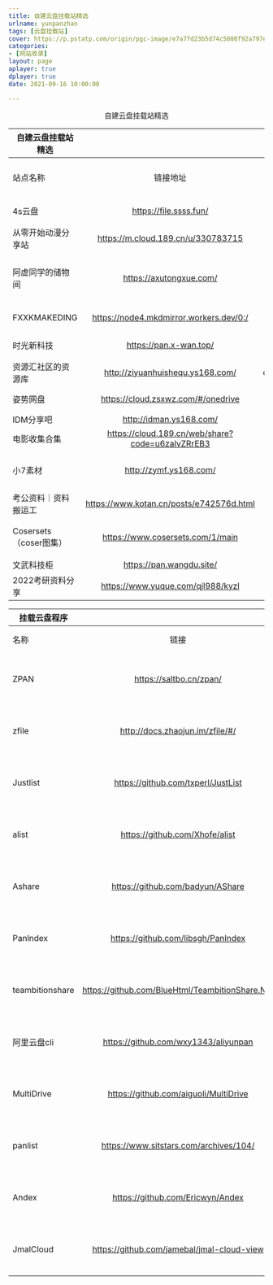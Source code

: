 ```yaml
---
title: 自建云盘挂载站精选
urlname: yunpanzhan
tags: [云盘挂载站]
cover: https://p.pstatp.com/origin/pgc-image/e7a7fd23b5d74c5080f92a797e1d3287
categories:
- [网站收录]
layout: page
aplayer: true
dplayer: true
date: 2021-09-16 10:00:00

---
```


<center>自建云盘挂载站精选</center>

| 自建云盘挂载站精选     |                                                  |            |                               |            |
| ---------------------- | :----------------------------------------------: | :--------: | ----------------------------- | ---------- |
| 站点名称               |                     链接地址                     |    密码    | 备注信息（有无失效）          | 群组分享人 |
| 4s云盘                 |              https://file.ssss.fun/              |     无     | 挂载的微软盘                  | NOISE      |
| 从零开始动漫分享站     |        https://m.cloud.189.cn/u/330783715        |     无     | 需要登录天翼云                | NOISE      |
| 阿虚同学的储物间       |             https://axutongxue.com/              |     无     | 使用的为教育网盘，最低100一年 | NOISE      |
| FXXKMAKEDING           |     https://node4.mkdmirror.workers.dev/0:/      |            | 各类软件汇总                  | NOISE      |
| 时光新科技             |              https://pan.x-wan.top/              |            | 软路由大全                    | NOISE      |
| 资源汇社区的资源库     |         http://ziyuanhuishequ.ys168.com/         | qunyoufuli | 各类教程资源                  | Nai        |
| 姿势网盘               |        https://cloud.zsxwz.com/#/onedrive        |     无     | 挂载的onedrive                | NOISE      |
| IDM分享吧              |             http://idman.ys168.com/              |     无     |                               | NOISE      |
| 电影收集合集           | https://cloud.189.cn/web/share?code=u6zaIvZRrEB3 |     无     | 天翼云盘                      | NOISE      |
| 小7素材                |              http://zymf.ys168.com/              |     无     | 教育网盘推广公众号            | NOISE      |
| 考公资料｜资料搬运工   |     https://www.kotan.cn/posts/e742576d.html     |     无     | 百度网盘                      | Nai        |
| Cosersets（coser图集） |         https://www.cosersets.com/1/main         |     无     | 挂载云盘（可下载图集）        | Nai        |
| 文武科技柜             |             https://pan.wangdu.site/             |     无     | 百度网盘                      | 浅飞       |
| 2022考研资料分享       |        https://www.yuque.com/qjl988/kyzl         |     无     | 百度网盘                      | 浅飞       |

| 挂载云盘程序    |                                                 |          |
| --------------- | :---------------------------------------------: | -------- |
| 名称            |                      链接                       | 备注     |
| ZPAN            |             https://saltbo.cn/zpan/             | 搭建文档 |
| zfile           |         http://docs.zhaojun.im/zfile/#/         | 搭建文档 |
| Justlist        |       https://github.com/txperl/JustList        | 开源地址 |
| alist           |         https://github.com/Xhofe/alist          | 开源地址 |
| Ashare          |        https://github.com/badyun/AShare         | 开源地址 |
| Panlndex        |       https://github.com/libsgh/PanIndex        | 开源地址 |
| teambitionshare | https://github.com/BlueHtml/TeambitionShare.Net | 开源地址 |
| 阿里云盘cli     |      https://github.com/wxy1343/aliyunpan       | 开源地址 |
| MultiDrive      |      https://github.com/aiguoli/MultiDrive      | 开源地址 |
| panlist         |     https://www.sitstars.com/archives/104/      | 搭建文档 |
| Andex           |        https://github.com/Ericwyn/Andex         | 开源地址 |
| JmalCloud       |   https://github.com/jamebal/jmal-cloud-view    | 开源地址 |